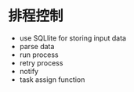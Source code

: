 # 排程控制

- use SQLlite for storing input data
- parse data
- run process
- retry process
- notify
- task assign function
  